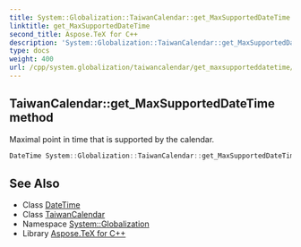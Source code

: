 ```yaml
---
title: System::Globalization::TaiwanCalendar::get_MaxSupportedDateTime method
linktitle: get_MaxSupportedDateTime
second_title: Aspose.TeX for C++
description: 'System::Globalization::TaiwanCalendar::get_MaxSupportedDateTime method. Maximal point in time that is supported by the calendar in C++.'
type: docs
weight: 400
url: /cpp/system.globalization/taiwancalendar/get_maxsupporteddatetime/
---
```

## TaiwanCalendar::get_MaxSupportedDateTime method


Maximal point in time that is supported by the calendar.

```cpp
DateTime System::Globalization::TaiwanCalendar::get_MaxSupportedDateTime() const override
```

## See Also

* Class [DateTime](../../../system/datetime/)
* Class [TaiwanCalendar](../)
* Namespace [System::Globalization](../../)
* Library [Aspose.TeX for C++](../../../)
